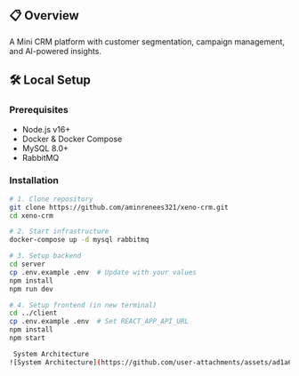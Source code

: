 ## 📋 Overview
A Mini CRM platform with customer segmentation, campaign management, and AI-powered insights.

## 🛠️ Local Setup

### Prerequisites
- Node.js v16+
- Docker & Docker Compose
- MySQL 8.0+
- RabbitMQ

### Installation
```bash
# 1. Clone repository
git clone https://github.com/aminrenees321/xeno-crm.git
cd xeno-crm

# 2. Start infrastructure
docker-compose up -d mysql rabbitmq

# 3. Setup backend
cd server
cp .env.example .env  # Update with your values
npm install
npm run dev

# 4. Setup frontend (in new terminal)
cd ../client
cp .env.example .env  # Set REACT_APP_API_URL
npm install
npm start

 System Architecture
![System Architecture](https://github.com/user-attachments/assets/ad1a6e12-2cb6-46f7-8c3d-e71ca48f6664)


